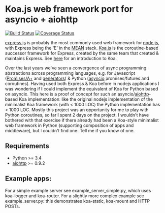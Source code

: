 Koa.js web framework port for asyncio + aiohttp
====

[![Build Status](https://travis-ci.org/KjellSchubert/koa.svg?branch=master)](https://travis-ci.org/KjellSchubert/koa)
[![Coverage Status](https://coveralls.io/repos/KjellSchubert/koa/badge.png?branch=master)](https://coveralls.io/r/KjellSchubert/koa?branch=master)

[express.js](https://www.npmjs.org/package/express) is probably the most commonly used web framework 
for [node.js](http://nodejs.org/), with Express being the 'E' in the [MEAN](http://en.wikipedia.org/wiki/MEAN) 
stack. [Koa.js](https://www.npmjs.org/package/koa) is the coroutine-based successor framework for Express, 
created by the same team that created & maintains Express. See [here](http://strongloop.com/strongblog/node-js-express-introduction-koa-js-zone/) for an introduction to Koa.

Over the last years we've seen a convergence of async programming
abstractions across programming languages, e.g. for Javascript ([Promises/A+](https://promisesaplus.com/) and
[generators](http://wiki.ecmascript.org/doku.php?id=harmony:generators)) & Python
([asyncio](https://docs.python.org/3/library/asyncio.html) promises/futures and coroutines). Having used
both Express & Koa before in nodejs applications I was wondering if I could implement the equivalent of 
Koa for Python based on asyncio. This here is a proof of concept for such an 
asyncio/[aiohttp](https://pypi.python.org/pypi/aiohttp/)-based Koa implementation: like the original nodejs 
implementation of the minimalist Koa framework (with &lt; 1000 LOC) the Python implementation has &lt; 1000 LOC. 
Mostly this project was an opportunity for me to play with Python coroutines, so far I spent 2 days on the 
project. I wouldn't have bothered with that exercise if there already had been a Koa-style minimalist web 
framework in Python (supporting composition of apps and middleware), but I couldn't find one. 
Tell me if you know of one.


Requirements
---
* Python >= 3.4
* [aiohttp](https://pypi.python.org/pypi/aiohttp/) >= 0.9.2

Example apps:
---
For a simple example server see example_server_simple.py, which uses koa-logger and koa-router.
For a slightly more complex example see example_server.py: this demonstrates koa-static, koa-mount and HTTP POSTs.
